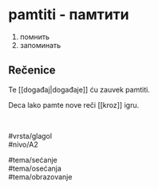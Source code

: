 # pamtiti - памтити

1. помнить
2. запоминать

## Rečenice

Te [[događaj|događaje]] ću zauvek pamtiti.

Deca lako pamte nove reči [[kroz]] igru.

<br>

#vrsta/glagol  
#nivo/A2  

#tema/sećanje  
#tema/osećanja  
#tema/obrazovanje
